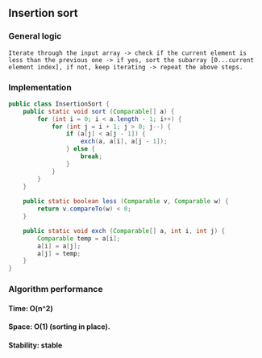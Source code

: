## Insertion sort

### General logic
    Iterate through the input array -> check if the current element is less than the previous one -> if yes, sort the subarray [0...current element index], if not, keep iterating -> repeat the above steps.

### Implementation

```java
public class InsertionSort {
	public static void sort (Comparable[] a) {
		for (int i = 0; i < a.length - 1; i++) {
            for (int j = i + 1; j > 0; j--) {
                if (a[j] < a[j - 1]) {
                    exch(a, a[i], a[j - 1]);
                } else {
                    break;
                }
            }
		}
	}
	
	public static boolean less (Comparable v, Comparable w) {
		return v.compareTo(w) < 0;
	}

	public static void exch (Comparable[] a, int i, int j) {
		Comparable temp = a[i];
		a[i] = a[j];
		a[j] = temp;
	}
}
```

### Algorithm performance
####    Time: O(n^2)
####    Space: O(1) (sorting in place).
####    Stability: stable